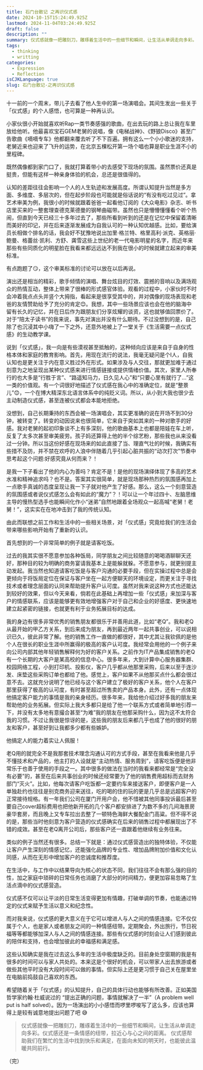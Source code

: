 ```yaml
---
title: 石门台散记 之再识仪式感
date: 2024-10-15T15:24:49.925Z
lastmod: 2024-11-04T03:24:49.925Z
draft: false
description: ""
summary: 仪式感就像一把雕刻刀，雕琢着生活中的一些细节和瞬间，让生活从单调走向多彩。仪式感还是一条情感的纽带，拉近心与心之间的距离。 仪式感帮助我们在繁忙的生活中找到快乐和满足，在面向未知的明天时，也能彼此温暖共同前行。
tags:
  - thinking
  - writting
categories:
  - Expression
  - Reflection
isCJKLanguage: true
slug: 石门台散记-之再识仪式感
---
```


十一前的一个周末，带儿子去看了他人生中的第一场演唱会。其间生发出一些关于「仪式感」的个人感悟，也可算是一种再认识。

小家伙很小开始就喜欢听Rap一类节奏感强的歌曲，在出去玩的路上总让我在车里放给他听。他最喜欢宝石GEM老舅的说唱，像《电梯战神》、《野狼Disco》甚至广告歌曲《嘀嘀专车》他都翻来覆去听了不下百遍。拥有这么一个小小歌迷的支持，老舅近来也迎来了飞升的运势，在北京五棵松开第一场个唱也算是职业生涯不小的里程碑。

既然偶像都到家门口了，我就打算着带小的去感受下现场的氛围。虽然票价还真是挺贵，但能有这样一种亲身体验的机会，总还是很值得的。

认知的差距往往会影响一个人的人生轨迹和发展高度。所谓认知提升当然是多方面、多维度、多层次的，但在起步阶段也可能就是俗话说的“有没有吃过见过”。拿艺术审美为例，我很小的时候就跟着爸爸一起看他订阅的《大众电影》杂志、听书店里买来的一整套理查德克莱德曼的钢琴曲磁带。虽然也只是懵懵懂懂看个听个热闹，但直到今天已经三十多年过去了，那些所看到听到的还是在记忆中保留着清晰而美好的印记，并在后来逐渐发展成为自我认可的一种认知优越感。比如，要给演员长相做个排名的话，我会好不犹豫地说出加里·格兰特、格里高利·派克、英格丽·鲍曼、格蕾丝·凯利、方舒、龚雪这些上世纪的老一代电影明星的名字，而近年来那些有些同质化的明星脸在我看来都远远达不到我在很小的时候就建立起来的审美标准。

有点跑题了😏，这个审美标准的讨论可以放在以后再说。

演出还是相当的精彩，歌手倾情的演唱、舞台炫目的灯效、震撼的音响以及满场观众的热情互动，整体上带来了很棒的形式感官体验。观看的过程中，小家伙时不时会冲着我点点头并竖个大拇指，看起来是很享受其中的，并对偶像的现场表现和老爸的友情赞助给予了充分的肯定😊。我想，其中一些场景应该也会在他的脑海中留有长久的记忆，并在日后作为跟朋友们分享炫耀的谈资，这也就够值回票价了。对于“陪太子读书”的我来说，事先对演出并没有什么期待。不过没想到的是，自己除了也沉浸其中小嗨了一下之外，还意外地被上了一堂关于《生活需要一点仪式感》的生动教学课。

说到「仪式感」，我一向是有些漠视甚至抵触的，这种倾向应该是来自于自身的性格本体和家庭的教育影响。首先，用现在流行的说法，我毫无疑问是个I人，自我认知也是更关注于内在意义胜过外在形式。如果涉及与人交往，那就更加难于通过刻意为之地呈现出某种仪式感来进行情感链接或提供情绪价值。其次，家里人所奉行的也大多是“行胜于言”、“路遥知马力，日久见人心”和“只要心里有就行了...”这一类的价值观。有一个词很好地描述了仪式感在我心中的准确定位，就是“整景儿”😊，一个在博大精深东北语言体系中的纯贬义词。所以，从小到大我也很少去主动制造仪式感，甚至连被仪式都会本能地拒绝。

没想到，自己长期秉持的东西会被一场演唱会，其实更准确的说在开场不到30分钟，被转变了。转变的动因说来也很简单，它来自于突如其来的一种对歌手的好感。我对老舅的起初印象谈不上有多深刻，他的歌曲基本上也都是陪娃在车上听，反复了太多次甚至审美疲劳。孩子妈还算得上他的半个综艺粉，那些我也从来没看过一分钟。所以当这份好感在现场来的如此直接了当、理直气壮的时候，我确实有些措不及防，并不禁在欢呼的人浪中伴随着几乎引起心脏共振的“动次打次”节奏中思考起这个问题:好感究竟从何而来？！

是我一下子看出了他的内心为善吗？肯定不是！是他的现场演绎体现了多高的艺术水准和精神追求吗？也不是。答案其实很简单，就是现场那种热烈的氛围感再加上一点歌手真诚的态度呈现让我一下子就对他产生了好感。那么，这么一个刻意营造的氛围感或者说仪式感怎么会有如此的“魔力”？！可以让一个年过四十、左脑思维主导的慢热型选手也能瞬间化作小“迷弟”自然地跟着全场观众一起高喊“老舅！老舅！”，这实实在在地冲击到了我的传统认知。

由此而联想之前工作和生活中的一些相关场景，对「仪式感」究竟给我们的生活会带来哪些影响开始有了重新的认识。

首先想到的一个非常简单的例子就是请客吃饭。

过去的我其实很不愿意参加各种饭局，同学朋友之间比较随意的喝喝酒聊聊天还好，那种目的较为明确的商务宴请我基本上是能躲就躲。不愿意参与，就更别提主动发起。我当然也知道请客吃饭是与客户沟通的必要手段，但在实操过程中总是会更倾向于将饭局定位在保证与客户坐在一起方便聊天的环境设定，而更关注于寻找技术或者理念层面的认同来帮助提升客户认可度。虽然对我来说这种方式也还能达到较好的效果，但以今天来看，倘若在此基础上再增加一些「仪式感」来加深与客户的情感联系，应该是能够更有效地增强客户对于自己和企业的好感度、更快速地建立起紧密的链接，也就更有利于业务拓展目标的达成。

我的身边有很多非常优秀的销售朋友都很乐于并善用此道，比如“老Q”。我和老Q从最开始的甲乙方关系，到后来成为朋友，再到最近两年一起共事创业，可以说相识已久，彼此非常了解。他的销售工作一直做的都很好，其中尤其让我钦佩的是他个人在很长的职业生涯中所赢得的极高的客户认可度。我经常会用他的一个例子来向公司内部其他年轻销售解释何为好的客户关系。之前作为IT产品集成销售的老Q有一个长期的大客户是某高校的信息中心。很多年来，大到计算中心服务器集群、校园网络工程，小到打印机、投影仪，客户几乎都从他那里采购，后来以至于连沙发、床垫这些采购订单也都给了他。感觉上，客户如果不从他那买点什么都会很过意不去。这就充分说明了他已经与这个客户建立了极好的客户关系，他个人在客户那里获得了极高的认可度，有时甚至超过所售卖的产品本身。此外，还有一点体现他搞定客户能力的事情是我的亲身经历。很多年来，我给他介绍过好多我的朋友来帮助他的业务拓展。但实际上我大多都只是给了他一个联系方式或者简单地引荐一下，并没有太多地有意撮合甚至“为难”我的朋友在他那采购什么，因为这不太符合我的习惯。不过让我很是惊讶的是，这些我的朋友后来都几乎也成了他的很好的朋友和客户，甚至好到让我都多少都有些嫉妒。

他搞定人的能力着实让人佩服！

老Q用的就完全不是我那套技术理念沟通认可的方式手段，甚至在我看来他是几乎不懂技术和产品的，他主打的人设就是“主动热情、服务周到”，请客吃饭便是他非常乐于也善于使用的手段之一。其中很多的做法在当时的我看来都经常是“完全没有必要”的，甚至在后来共事创业的时候还经常要为了他的销售费用超标而去财务部门“灭火”。比如，他每次请客户吃饭都一定要约车来接送客户，即便客户是一人单独赴约也往往是别克商务迎来送往，吃的喝的住的玩的更是几乎总是远超客户的正常接待规格。有一年我们公司在厦门开用户会，他不惜被其他同事投诉最后甚至要自己cover超标费用也把他新开拓的几个客户都安排进了为数不多的几间海景房豪华套房，而且晚上又专车拉出去整了一顿特色海鲜大餐配金门高粱。但不得不说的是，那些当时他刻意为客户营造的仪式感确实在后来的销售过程中都展现出了不错的成效。甚至在老Q离开公司后，那些客户还一直跟着他继续有业务往来。

类似的例子当然还有很多。总结一下就是：通过仪式感营造出的独特体验，不仅能让客户产生深刻的情感记忆，还能强化品牌的专业性、增加品牌附加价值和文化认同感，从而在无形中增加客户的忠诚度和推荐度。

在生活中，与工作中以结果导向为核心的状态不同，我们往往不会有那么强的目的性，加之家庭中琐碎的日常任务也消磨了大部分的时间精力，便更加容易忽略了生活点滴中的仪式感营造。

仪式感不仅可以让平淡的日常生活变得更加有情趣，打破单调的节奏，也能通过特定的仪式来赋予生活以意义和纪念性。

而对我来说，仪式感的更大意义在于它可以增进人与人之间的情感连接。它不仅仅属于个人，也是家人或者朋友之间的一种情感纽带。定期聚会，外出旅行，节日祝福等等都能够加深人与人之间的情感连接。那些有仪式感的时刻会让人们感到彼此的陪伴和支持，也会增加彼此的幸福感和满足感。

这些认知确实是我在过去这么多年的生活中极度缺乏的。目前身处空窗期的我是有很多的时间可以与家人共处的。本来这是个很好的机会，可以带家人出去旅游或者做些其他平时没有大段时间可以做的事情。但实际上还是更习惯于自己关在屋里坐在电脑前捣鼓自己喜欢的东西。

希望随着关于「仪式感」的认知提升，自己的具体行动也能够有所改善。正如美国哲学家约翰·杜威说过的 “提出正确的问题，事情就解决了一半”（A problem well put is half solved）。因为一场演出的小小感悟而啰里啰唆写了这么多，应该也算得上是较有诚意地提出问题了吧 😅

> 仪式感就像一把雕刻刀，雕琢着生活中的一些细节和瞬间，让生活从单调走向多彩。仪式感还是一条情感的纽带，拉近心与心之间的距离。
  仪式感帮助我们在繁忙的生活中找到快乐和满足，在面向未知的明天时，也能彼此温暖共同前行。
  
（完）
